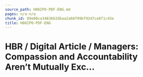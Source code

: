 ```yaml
---
source_path: H06IPO-PDF-ENG.md
pages: n/a-n/a
chunk_id: 09e80ca3483662dbaa2a60799bf9247ce8f1c45e
title: H06IPO-PDF-ENG
---
```

# HBR / Digital Article / Managers: Compassion and Accountability Aren’t Mutually Exc…
